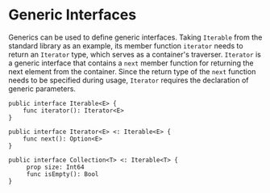 # Generic Interfaces

Generics can be used to define generic interfaces. Taking `Iterable` from the standard library as an example, its member function `iterator` needs to return an `Iterator` type, which serves as a container's traverser. `Iterator` is a generic interface that contains a `next` member function for returning the next element from the container. Since the return type of the `next` function needs to be specified during usage, `Iterator` requires the declaration of generic parameters.

<!-- compile -->

```cangjie
public interface Iterable<E> {
    func iterator(): Iterator<E>
}

public interface Iterator<E> <: Iterable<E> {
    func next(): Option<E>
}

public interface Collection<T> <: Iterable<T> {
     prop size: Int64
     func isEmpty(): Bool
}
```